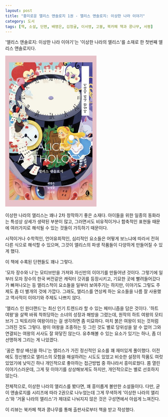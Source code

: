 ```yaml
---
layout: post
title: "흥미로운 앨리스 앤솔로지 1권 - 앨리스 앤솔로지: 이상한 나라 이야기"
category: 도서
tags: [책, 소설, 단편, 배명은, 김청귤, 이서영, 고블, 북카페 책과 콩나무, 서평]
---
```


'앨리스 앤솔로지: 이상한 나라 이야기'는
'이상한 나라의 앨리스'를 소재로 한 첫번째 앨리스 앤솔로지다.

![표지](/images/alice-anthology-1-wonderland-story-book-h480.jpg)

이상한 나라의 앨리스는 꽤나 2차 창작하기 좋은 소재다.
아이들을 위한 일종의 동화라는 특성상 상세가 생략된 부분이 많고,
그러면서도 비유적이거나 함축적인 표현들 때문에 여러가지로 해석될 수 있는 것들이 가득하기 때문이다.

시적이거나 수학적인, 언어유희적인, 심리적인 요소들은
어떻게 보느냐에 따라서 전혀 다른 식으로 해석할 수 있으며,
그것이 앨리스의 파생 작품들이 다양하게 만들어질 수 있게 했다.

이 책에 수록된 단편들도 꽤나 그렇다.

'모자 장수와 나'는 모티브만을 가져와 자신만의 이야기를 만들어낸 것이다.
그렇기에 일부러 모자 장수의 한국 버전같은 캐릭터 갓귀를 등장시키고,
기묘한 곳에 빨려들어갔다가 빠져나오는 등
앨리스적이 요소들을 일부러 보여주기는 하지만,
이야기도 그렇도 주제도 좀 더 별개의 것에 가깝다.
그래도, 앨리스를 연상케 하는 요소들을 나름 잘 사용했고
역사적이 이야기와 주제도 나쁘지 않다.

'앨리스 인 원더랜드'는 최신 인기 트렌드라 할 수 있는 페미니즘을 담은 것이다.
'하트 여왕'을 살짝 바꿔 착취당하는 소녀의 성장과 해방을 그렸는데,
원작의 하트 여왕의 모티브가 그 빅토리아 여왕이라는 걸 생각하면 좀 미묘하다.
마치 붉은 여왕이 되는 것처럼 그려진 것도 그렇다.
왕이 여왕을 조종하는 듯 그린 것도 별로 당위성을 알 수 없어
그와 연결되는 여왕의 서사도 잘 와닿진 않는다.
유추해볼 수 있는 요소가 있기는 하나,
좀 더 선명하게 그리는 게 나았겠다.

<!--
왕은 새 앨리스를 여왕으로 삼고싶어서 현 여왕을 내치려 하며,
이런 일이 빈번히 일어난 것을 짐작케 한다.
왕이 여자를 탐하고, 그렇기에 언제든 갈아치울 명분을 쌓으려 여왕을 그렇게 만드는 거라고도 볼 수 있다.
그러나, 그렇게 끼워맞추면 단순히 왕비가 아니라 여왕으로서 권력까지 쥐게 한 것은 더 이해할 수 없다.
-->

'꿈은 항상 배신을 하니'는
앨리스가 가진 정신적인 요소를 꽤 재미있게 풀이했다.
이전에도 정신병으로 앨리스의 모험을 해설하려는 시도도 있었고
비슷한 설정의 작품도 여럿 있었기에 낮익긴 하나
개인적으로 좋아하는 접근방법 중 하나라서 흥미로웠다.
쫌 열린 이야기스러운데, 그게 뒷 이야기를 상상해보게도 하지만, 개인적으로는 별로 선호하지 않는다.

전체적으로, 이상한 나라의 앨리스를 봤다면,
꽤 흥미롭게 볼만한 소설들이다.
다만, 굳이 앤솔로지를 시리즈에 따라 2권으로 나누었는데
그게 무색하게 '이상한 나라의 앨리스'와 '거울 나라의 앨리스'가 제대로 나눠지지 않은 것은
구성면에서 아쉽게 느껴진다.



<div class="im im-info">
이 리뷰는 북카페 책과 콩나무를 통해 출판사로부터 책을 받고 작성했다.
</div>
